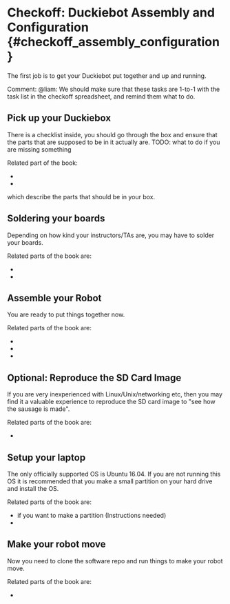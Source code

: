 # Checkoff: Duckiebot Assembly and Configuration {#checkoff_assembly_configuration}

The first job  is to get your Duckiebot put together and up and running. 

Comment: @liam: We should make sure that these tasks are 1-to-1 with the task list in the checkoff spreadsheet, and remind them what to do. 

## Pick up your Duckiebox

 There is a checklist inside, you should go through the box and ensure that the parts that are supposed to be in it actually are.
 TODO: what to do if you are missing something
 
Related part of the book: 

* [](#acquiring-parts-c0) 
* [](#acquiring-parts-c1) 
  
which describe the parts that should be in your box.

## Soldering your boards

Depending on how kind your instructors/TAs are, you may have to solder your boards. 
 
Related parts of the book are:

* [](#soldering-boards-c0)
* [](#soldering-boards-c1)

## Assemble your Robot

You are ready to put things together now.

Related parts of the book are:

* [](#assembling-duckiebot-c0)
* [](#bumper-assembly)
* [](#assembling-duckiebot-c1)


## Optional: Reproduce the SD Card Image

If you are very inexperienced with Linux/Unix/networking etc, then you may find it a valuable experience to reproduce the SD card image to "see how the sausage is made".

Related parts of the book are:

* [](#duckiebot-ubuntu-image)
 
 
## Setup your laptop

The only officially supported OS is Ubuntu 16.04. If you are not running this OS it is recommended that you make a small partition on your hard drive and install the OS.

Related parts of the book are:

* [](#linux) if you want to make a partition (Instructions needed)
* [](#setup-laptop) 
 
## Make your robot move
 
Now you need to clone the software repo and run things to make your robot move.
 
Related parts of the book are:

* [](#rc-control)
